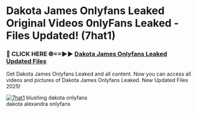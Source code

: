 # Dakota James Onlyfans Leaked Original Videos 0nlyFans Leaked - Files Updated! (7hat1)

<h3>🔴 CLICK HERE 🌐==►► <a href="https://tinyurl.com/ms9xzufz" rel="nofollow">Dakota James Onlyfans Leaked Updated Files</a></h3>

Get Dakota James Onlyfans Leaked and all content. Now you can access all videos and pictures of Dakota James Onlyfans Leaked. New Updated Files 2025!

[![7hat1](https://i.imgur.com/ppqm5kG.gif)](https://tinyurl.com/ms9xzufz)
blushing dakota onlyfans<br>
dakota alexandra onlyfans